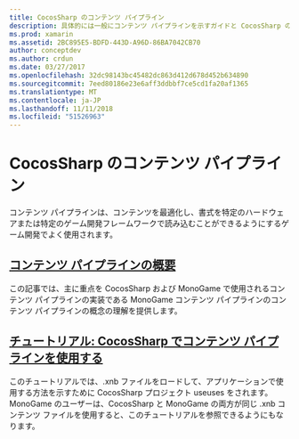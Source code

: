 ```yaml
---
title: CocosSharp のコンテンツ パイプライン
description: 具体的には一般にコンテンツ パイプラインを示すガイドと CocosSharp のコンテンツ パイプラインへのリンクこの文書化します。
ms.prod: xamarin
ms.assetid: 2BC895E5-BDFD-443D-A96D-86BA7042CB70
author: conceptdev
ms.author: crdun
ms.date: 03/27/2017
ms.openlocfilehash: 32dc98143bc45482dc863d412d678d452b634890
ms.sourcegitcommit: 7eed80186e23e6aff3ddbbf7ce5cd1fa20af1365
ms.translationtype: MT
ms.contentlocale: ja-JP
ms.lasthandoff: 11/11/2018
ms.locfileid: "51526963"
---
```

# <a name="cocossharp-content-pipeline"></a>CocosSharp のコンテンツ パイプライン

コンテンツ パイプラインは、コンテンツを最適化し、書式を特定のハードウェアまたは特定のゲーム開発フレームワークで読み込むことができるようにするゲーム開発でよく使用されます。

##  <a name="introduction-to-content-pipelinesgraphics-gamescocossharpcontent-pipelineintroductionmd"></a>[コンテンツ パイプラインの概要](~/graphics-games/cocossharp/content-pipeline/introduction.md)

この記事では、主に重点を CocosSharp および MonoGame で使用されるコンテンツ パイプラインの実装である MonoGame コンテンツ パイプラインのコンテンツ パイプラインの概念の理解を提供します。

##  <a name="walkthrough--using-the-content-pipeline-with-cocossharpgraphics-gamescocossharpcontent-pipelinewalkthroughmd"></a>[チュートリアル: CocosSharp でコンテンツ パイプラインを使用する](~/graphics-games/cocossharp/content-pipeline/walkthrough.md)

このチュートリアルでは、.xnb ファイルをロードして、アプリケーションで使用する方法を示すために CocosSharp プロジェクト useuses をされます。  MonoGame のユーザーは、CocosSharp と MonoGame の両方が同じ .xnb コンテンツ ファイルを使用すると、このチュートリアルを参照できるようにもなります。  

